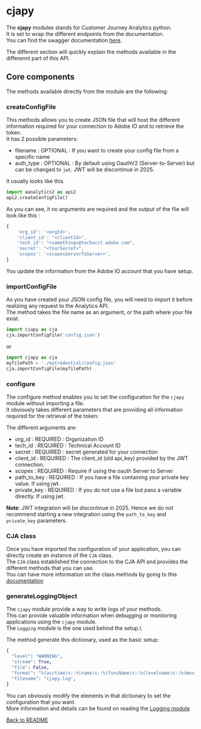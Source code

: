 # cjapy

The **cjapy** modules stands for Customer Journey Analytics python.\
It is set to wrap the different endpoints from the documentation.\
You can find the swagger documentation [here](https://www.adobe.io/cja-apis/docs/api/).

The different section will quickly explain the methods available in the differennt part of this API.

## Core components

The methods available directly from the module are the following:

### createConfigFile

This methods allows you to create JSON file that will host the different information required for your connection to Adobe IO and to retrieve the token.\
It has 2 possible parameters:
* filename : OPTIONAL : If you want to create your config file from a specific name
* auth_type : OPTIONAL : By default using OauthV2 (Server-to-Server) but can be changed to `jwt`. JWT will be discontinue in 2025.

It usually looks like this.

```python
import aanalytics2 as api2
api2.createConfigFile()
```

As you can see, it no arguments are required and the output of the file will look like this :

```JavaScript
{
    'org_id': '<orgId>',
    'client_id': "<clientId>",
    'tech_id': "<something>@techacct.adobe.com",
    'secret': "<YourSecret>",
    'scopes': '<scopesServerToServer>',
}
```

You update the information from the Adobe IO account that you have setup.


### importConfigFile

As you have created your JSON config file, you will need to import it before realizing any request to the Analytics API.\
The method takes the file name as an argument, or the path where your file exist.

```python
import cjapy as cja
cja.importConfigFile('config.json')
```

or

```python
import cjapy as cja
myfilePath = './myCredential/config.json'
cja.importConfigFile(myfilePath)
```

### configure

The configure method enables you to set the configuration for the `cjapy` module without importing a file.\
It obviously takes different parameters that are providing all information required for the retrieval of the token:

The different arguments are:

* org_id : REQUIRED : Organization ID
* tech_id : REQUIRED : Technical Account ID
* secret : REQUIRED : secret generated for your connection
* client_id : REQUIRED : The client_id (old api_key) provided by the JWT connection.
* scopes : REQUIRED : Require if using the oauth Server to Server
* path_to_key : REQUIRED : If you have a file containing your private key value. If using jwt.
* private_key : REQUIRED : If you do not use a file but pass a variable directly. If using jwt.

**Note**: JWT integration will be discontinue in 2025. Hence we do not recommend starting a new integration using the `path_to_key` and `private_key` parameters.

### CJA class

Once you have imported the configuration of your application, you can directly create an instance of the `CJA` class.\
The `CJA` class established the connection to the CJA API and provides the different methods that you can use.\
You can have more information on the class methods by going to this [documentation](./cja.md)

### generateLoggingObject

The `cjapy` module provide a way to write logs of your methods.\
This can provide valuable information when debugging or monitoring applications using the `cjapy` module.\
The `Logging` module is the one used behind the setup.\

The method generate this dictionary, used as the basic setup:

```python
{
  "level": "WARNING",
  "stream": True,
  "file": False,
  "format": "%(asctime)s::%(name)s::%(funcName)s::%(levelname)s::%(message)s::%(lineno)d",
  "filename": "cjapy.log",
}
```

You can obviously modify the elements in that dictionary to set the configuration that you want.\
More information and details can be found on reading the [Logging module](https://docs.python.org/3/library/logging.html)

[Back to README](../README.md)
